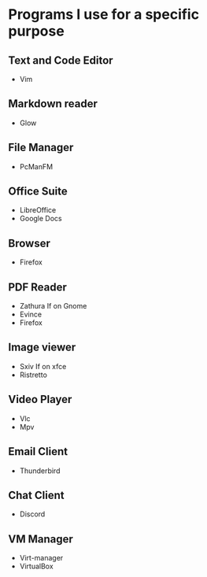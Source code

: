 # Programs I use for a specific purpose

## Text and Code Editor

- Vim

## Markdown reader

- Glow

## File Manager

- PcManFM

## Office Suite

- LibreOffice
- Google Docs

## Browser

- Firefox

## PDF Reader

- Zathura
If on Gnome
- Evince
- Firefox

## Image viewer

- Sxiv
If on xfce
- Ristretto

## Video Player

- Vlc
- Mpv

## Email Client

- Thunderbird

## Chat Client

- Discord

## VM Manager

- Virt-manager
- VirtualBox
